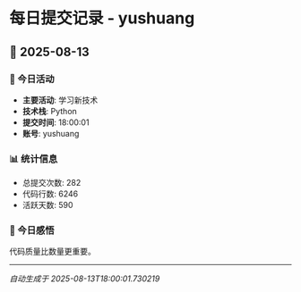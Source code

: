 # 每日提交记录 - yushuang

## 📅 2025-08-13

### 🎯 今日活动
- **主要活动**: 学习新技术
- **技术栈**: Python
- **提交时间**: 18:00:01
- **账号**: yushuang

### 📊 统计信息
- 总提交次数: 282
- 代码行数: 6246
- 活跃天数: 590

### 💭 今日感悟
代码质量比数量更重要。

---
*自动生成于 2025-08-13T18:00:01.730219*
